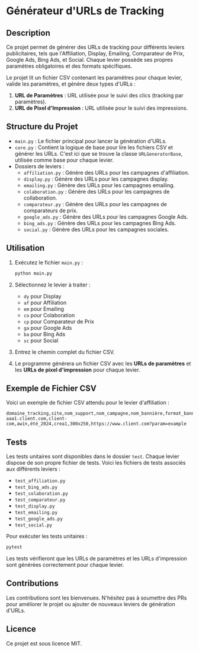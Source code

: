 
# Générateur d'URLs de Tracking

## Description

Ce projet permet de générer des URLs de tracking pour différents leviers publicitaires, tels que l'Affiliation, Display, Emailing, Comparateur de Prix, Google Ads, Bing Ads, et Social. Chaque levier possède ses propres paramètres obligatoires et des formats spécifiques.

Le projet lit un fichier CSV contenant les paramètres pour chaque levier, valide les paramètres, et génère deux types d'URLs :
1. **URL de Paramètres** : URL utilisée pour le suivi des clics (tracking par paramètres).
2. **URL de Pixel d'Impression** : URL utilisée pour le suivi des impressions.

## Structure du Projet

- `main.py` : Le fichier principal pour lancer la génération d'URLs.
- `core.py` : Contient la logique de base pour lire les fichiers CSV et générer les URLs. C'est ici que se trouve la classe `URLGeneratorBase`, utilisée comme base pour chaque levier.
- Dossiers de leviers :
  - `affiliation.py` : Génère des URLs pour les campagnes d'affiliation.
  - `display.py` : Génère des URLs pour les campagnes display.
  - `emailing.py` : Génère des URLs pour les campagnes emailing.
  - `colaboration.py` : Génère des URLs pour les campagnes de collaboration.
  - `comparateur.py` : Génère des URLs pour les campagnes de comparateurs de prix.
  - `google_ads.py` : Génère des URLs pour les campagnes Google Ads.
  - `bing_ads.py` : Génère des URLs pour les campagnes Bing Ads.
  - `social.py` : Génère des URLs pour les campagnes sociales.

## Utilisation

1. Exécutez le fichier `main.py` :
   ```bash
   python main.py
   ```

2. Sélectionnez le levier à traiter :
   - `dy` pour Display
   - `af` pour Affiliation
   - `em` pour Emailing
   - `co` pour Colaboration
   - `cp` pour Comparateur de Prix
   - `ga` pour Google Ads
   - `ba` pour Bing Ads
   - `sc` pour Social

3. Entrez le chemin complet du fichier CSV.

4. Le programme générera un fichier CSV avec les **URLs de paramètres** et les **URLs de pixel d'impression** pour chaque levier.

## Exemple de Fichier CSV

Voici un exemple de fichier CSV attendu pour le levier d'affiliation :

```csv
domaine_tracking,site,nom_support,nom_campagne,nom_bannière,format_bannière,url_destination
aaa1.client.com,client-com,awin,été_2024,crea1,300x250,https://www.client.com?param=example
```

## Tests

Les tests unitaires sont disponibles dans le dossier `test`. Chaque levier dispose de son propre fichier de tests. Voici les fichiers de tests associés aux différents leviers :

- `test_affiliation.py`
- `test_bing_ads.py`
- `test_colaboration.py`
- `test_comparateur.py`
- `test_display.py`
- `test_emailing.py`
- `test_google_ads.py`
- `test_social.py`

Pour exécuter les tests unitaires :

```bash
pytest
```

Les tests vérifieront que les URLs de paramètres et les URLs d'impression sont générées correctement pour chaque levier.

## Contributions

Les contributions sont les bienvenues. N'hésitez pas à soumettre des PRs pour améliorer le projet ou ajouter de nouveaux leviers de génération d'URLs.

## Licence

Ce projet est sous licence MIT.
